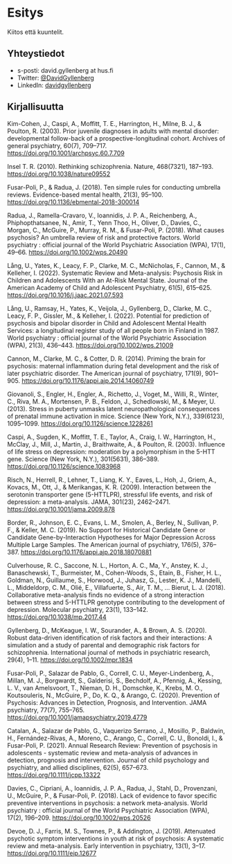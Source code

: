 # Esitys

Kiitos että kuuntelit. 

## Yhteystiedot

- s-posti: david.gyllenberg at hus.fi
- Twitter: [@DavidGyllenberg](https://twitter.com/DavidGyllenberg)
- LinkedIn: [davidgyllenberg](https://www.linkedin.com/in/davidgyllenberg)

## Kirjallisuutta

Kim-Cohen, J., Caspi, A., Moffitt, T. E., Harrington, H., Milne, B. J., & Poulton, R. (2003). Prior juvenile diagnoses in adults with mental disorder: developmental follow-back of a prospective-longitudinal cohort. Archives of general psychiatry, 60(7), 709–717. https://doi.org/10.1001/archpsyc.60.7.709

Insel T. R. (2010). Rethinking schizophrenia. Nature, 468(7321), 187–193. https://doi.org/10.1038/nature09552

Fusar-Poli, P., & Radua, J. (2018). Ten simple rules for conducting umbrella reviews. Evidence-based mental health, 21(3), 95–100. https://doi.org/10.1136/ebmental-2018-300014

Radua, J., Ramella-Cravaro, V., Ioannidis, J. P. A., Reichenberg, A., Phiphopthatsanee, N., Amir, T., Yenn Thoo, H., Oliver, D., Davies, C., Morgan, C., McGuire, P., Murray, R. M., & Fusar-Poli, P. (2018). What causes psychosis? An umbrella review of risk and protective factors. World psychiatry : official journal of the World Psychiatric Association (WPA), 17(1), 49–66. https://doi.org/10.1002/wps.20490

Lång, U., Yates, K., Leacy, F. P., Clarke, M. C., McNicholas, F., Cannon, M., & Kelleher, I. (2022). Systematic Review and Meta-analysis: Psychosis Risk in Children and Adolescents With an At-Risk Mental State. Journal of the American Academy of Child and Adolescent Psychiatry, 61(5), 615–625. https://doi.org/10.1016/j.jaac.2021.07.593

Lång, U., Ramsay, H., Yates, K., Veijola, J., Gyllenberg, D., Clarke, M. C., Leacy, F. P., Gissler, M., & Kelleher, I. (2022). Potential for prediction of psychosis and bipolar disorder in Child and Adolescent Mental Health Services: a longitudinal register study of all people born in Finland in 1987. World psychiatry : official journal of the World Psychiatric Association (WPA), 21(3), 436–443. https://doi.org/10.1002/wps.21009

Cannon, M., Clarke, M. C., & Cotter, D. R. (2014). Priming the brain for psychosis: maternal inflammation during fetal development and the risk of later psychiatric disorder. The American journal of psychiatry, 171(9), 901–905. https://doi.org/10.1176/appi.ajp.2014.14060749

Giovanoli, S., Engler, H., Engler, A., Richetto, J., Voget, M., Willi, R., Winter, C., Riva, M. A., Mortensen, P. B., Feldon, J., Schedlowski, M., & Meyer, U. (2013). Stress in puberty unmasks latent neuropathological consequences of prenatal immune activation in mice. Science (New York, N.Y.), 339(6123), 1095–1099. https://doi.org/10.1126/science.1228261

Caspi, A., Sugden, K., Moffitt, T. E., Taylor, A., Craig, I. W., Harrington, H., McClay, J., Mill, J., Martin, J., Braithwaite, A., & Poulton, R. (2003). Influence of life stress on depression: moderation by a polymorphism in the 5-HTT gene. Science (New York, N.Y.), 301(5631), 386–389. https://doi.org/10.1126/science.1083968

Risch, N., Herrell, R., Lehner, T., Liang, K. Y., Eaves, L., Hoh, J., Griem, A., Kovacs, M., Ott, J., & Merikangas, K. R. (2009). Interaction between the serotonin transporter gene (5-HTTLPR), stressful life events, and risk of depression: a meta-analysis. JAMA, 301(23), 2462–2471. https://doi.org/10.1001/jama.2009.878

Border, R., Johnson, E. C., Evans, L. M., Smolen, A., Berley, N., Sullivan, P. F., & Keller, M. C. (2019). No Support for Historical Candidate Gene or Candidate Gene-by-Interaction Hypotheses for Major Depression Across Multiple Large Samples. The American journal of psychiatry, 176(5), 376–387. https://doi.org/10.1176/appi.ajp.2018.18070881

Culverhouse, R. C., Saccone, N. L., Horton, A. C., Ma, Y., Anstey, K. J., Banaschewski, T., Burmeister, M., Cohen-Woods, S., Etain, B., Fisher, H. L., Goldman, N., Guillaume, S., Horwood, J., Juhasz, G., Lester, K. J., Mandelli, L., Middeldorp, C. M., Olié, E., Villafuerte, S., Air, T. M., … Bierut, L. J. (2018). Collaborative meta-analysis finds no evidence of a strong interaction between stress and 5-HTTLPR genotype contributing to the development of depression. Molecular psychiatry, 23(1), 133–142. https://doi.org/10.1038/mp.2017.44

Gyllenberg, D., McKeague, I. W., Sourander, A., & Brown, A. S. (2020). Robust data-driven identification of risk factors and their interactions: A simulation and a study of parental and demographic risk factors for schizophrenia. International journal of methods in psychiatric research, 29(4), 1–11. https://doi.org/10.1002/mpr.1834

Fusar-Poli, P., Salazar de Pablo, G., Correll, C. U., Meyer-Lindenberg, A., Millan, M. J., Borgwardt, S., Galderisi, S., Bechdolf, A., Pfennig, A., Kessing, L. V., van Amelsvoort, T., Nieman, D. H., Domschke, K., Krebs, M. O., Koutsouleris, N., McGuire, P., Do, K. Q., & Arango, C. (2020). Prevention of Psychosis: Advances in Detection, Prognosis, and Intervention. JAMA psychiatry, 77(7), 755–765. https://doi.org/10.1001/jamapsychiatry.2019.4779

Catalan, A., Salazar de Pablo, G., Vaquerizo Serrano, J., Mosillo, P., Baldwin, H., Fernández-Rivas, A., Moreno, C., Arango, C., Correll, C. U., Bonoldi, I., & Fusar-Poli, P. (2021). Annual Research Review: Prevention of psychosis in adolescents - systematic review and meta-analysis of advances in detection, prognosis and intervention. Journal of child psychology and psychiatry, and allied disciplines, 62(5), 657–673. https://doi.org/10.1111/jcpp.13322

Davies, C., Cipriani, A., Ioannidis, J. P. A., Radua, J., Stahl, D., Provenzani, U., McGuire, P., & Fusar-Poli, P. (2018). Lack of evidence to favor specific preventive interventions in psychosis: a network meta-analysis. World psychiatry : official journal of the World Psychiatric Association (WPA), 17(2), 196–209. https://doi.org/10.1002/wps.20526

Devoe, D. J., Farris, M. S., Townes, P., & Addington, J. (2019). Attenuated psychotic symptom interventions in youth at risk of psychosis: A systematic review and meta-analysis. Early intervention in psychiatry, 13(1), 3–17. https://doi.org/10.1111/eip.12677

